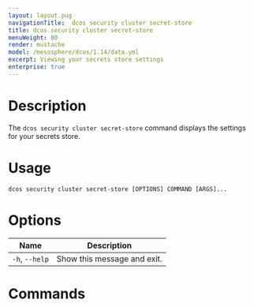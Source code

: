 ```yaml
---
layout: layout.pug
navigationTitle:  dcos security cluster secret-store 
title: dcos security cluster secret-store
menuWeight: 80
render: mustache
model: /mesosphere/dcos/1.14/data.yml
excerpt: Viewing your secrets store settings
enterprise: true
---
```


# Description

The `dcos security cluster secret-store` command displays the settings for your secrets store.


# Usage

```
dcos security cluster secret-store [OPTIONS] COMMAND [ARGS]...
```

# Options

| Name |  Description |
|---------|-------------|
|  `-h`, `--help` |  Show this message and exit.|

# Commands

